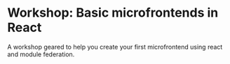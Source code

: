 # Workshop: Basic microfrontends in React
A workshop geared to help you create your first microfrontend using react and module federation.
